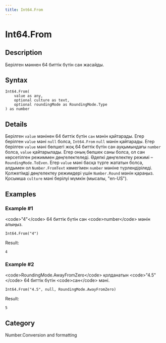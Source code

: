 ```yaml
---
title: Int64.From
---
```


# Int64.From


## Description

Берілген мәннен 64 биттік бүтін сан жасайды.


## Syntax

```powerquery
Int64.From(
    value as any,
    optional culture as text,
    optional roundingMode as RoundingMode.Type
) as number
```


## Details

Берілген <code>value</code> мәнінен 64 биттік бүтін <code>сан</code> мәнін қайтарады. Егер берілген <code>value</code> мәні <code>null</code> болса, <code>Int64.From</code> <code>null</code> мәнін қайтарады. Егер берілген <code>value</code> мәні бөлшегі жоқ 64 биттік бүтін сан ауқымындағы <code>number</code> болса, <code>value</code> қайтарылады. Егер оның бөлшек саны болса, ол сан көрсетілген режиммен дөңгелектеледі. Әдепкі дөңгелектеу режимі – <code>RoundingMode.ToEven</code>. Егер <code>value</code> мәні басқа түрге жататын болса, алдымен ол <code>Number.FromText</code> көмегімен <code>number</code> мәніне түрлендіріледі. Қолжетімді дөңгелектеу режимдері үшін <code>Number.Round</code> мәнін қараңыз. Қосымша <code>culture</code> мәні берілуі мүмкін (мысалы, "en-US").


## Examples

### Example #1 
&lt;code&gt;&#34;4&#34;&lt;/code&gt; 64 биттік бүтін сан &lt;code&gt;number&lt;/code&gt; мәнін алыңыз.
```powerquery
Int64.From("4")
```

Result: 
```powerquery
4
```


### Example #2 
&lt;code&gt;RoundingMode.AwayFromZero&lt;/code&gt; қолданатын &lt;code&gt;&#34;4.5&#34;&lt;/code&gt; 64 биттік бүтін &lt;code&gt;сан&lt;/code&gt; мәні.
```powerquery
Int64.From("4.5", null, RoundingMode.AwayFromZero)
```

Result: 
```powerquery
5
```




## Category
Number.Conversion and formatting
